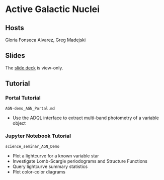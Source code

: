 # Active Galactic Nuclei

## Hosts

Gloria Fonseca Alvarez, Greg Madejski

## Slides

The [slide deck](https://docs.google.com/presentation/d/1BI8HWC6y8ImZjqMy703CmmrKBk9QUZgPkglHATudOMY/edit?usp=sharing) is view-only.

## Tutorial

### Portal Tutorial 

`AGN-demo_AGN_Portal.md`

* Use the ADQL interface to extract multi-band photometry of a variable object

### Jupyter Notebook Tutorial

`science_seminar_AGN_Demo`

* Plot a lightcurve for a known variable star
* Investigate Lomb-Scargle periodograms and Structure Functions
* Query lightcurve summary statistics
* Plot color-color diagrams
